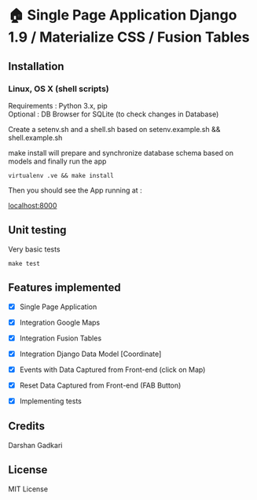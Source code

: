 # :house: Single Page Application Django 1.9 / Materialize CSS / Fusion Tables


## Installation

### Linux, OS X (shell scripts)

Requirements : Python 3.x, pip
<br>
Optional : DB Browser for SQLite (to check changes in Database)

Create a setenv.sh and a shell.sh based on setenv.example.sh && shell.example.sh

make install will prepare and synchronize database schema based on models and finally run the app

`virtualenv .ve && make install`


Then you should see the App running at :

[localhost:8000](http://localhost:8000)



## Unit testing

Very basic tests

`make test`


## Features implemented

- [x] Single Page Application
- [x] Integration Google Maps
- [x] Integration Fusion Tables
- [x] Integration Django Data Model [Coordinate]
- [x] Events with Data Captured from Front-end (click on Map)
- [x] Reset Data Captured from Front-end (FAB Button)
- [x] Implementing tests


## Credits

Darshan Gadkari

## License

MIT License
